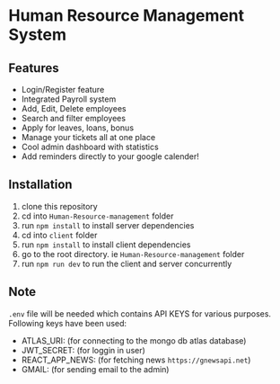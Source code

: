 # Human Resource Management System 
## Features

- Login/Register feature
- Integrated Payroll system
- Add, Edit, Delete employees
- Search and filter employees
- Apply for leaves, loans, bonus
- Manage your tickets all at one place
- Cool admin dashboard with statistics
- Add reminders directly to your google calender!

## Installation

1. clone this repository
2. cd into `Human-Resource-management` folder
3. run `npm install` to install server dependencies
4. cd into `client` folder
5. run `npm install` to install client dependencies
6. go to the root directory. ie `Human-Resource-management` folder
7. run `npm run dev` to run the client and server concurrently

## Note

`.env` file will be needed which contains API KEYS for various purposes. Following keys have been used:

- ATLAS_URI: (for connecting to the mongo db atlas database)
- JWT_SECRET: (for loggin in user)
- REACT_APP_NEWS: (for fetching news `https://gnewsapi.net`)
- GMAIL: (for sending email to the admin)
